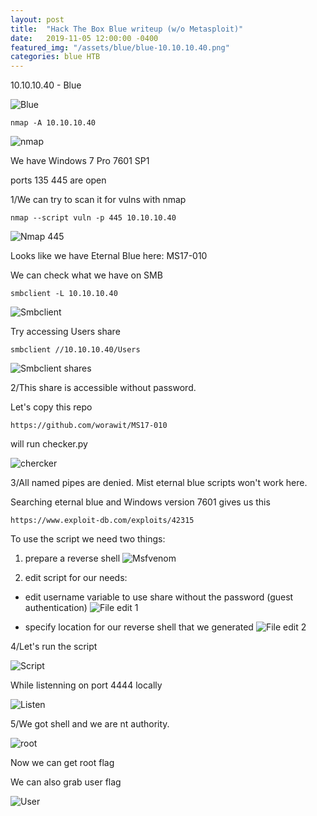 ```yaml
---
layout: post
title:  "Hack The Box Blue writeup (w/o Metasploit)"
date:   2019-11-05 12:00:00 -0400
featured_img: "/assets/blue/blue-10.10.10.40.png"
categories: blue HTB
---
```


10.10.10.40 - Blue

![Blue](/assets/blue/blue-10.10.10.40.png)

`nmap -A 10.10.10.40`

![nmap](/assets/blue/nmap-10.10.10.40.PNG)

We have Windows 7 Pro 7601 SP1

ports 135 445 are open

1/We can try to scan it for vulns with nmap

`nmap --script vuln -p 445 10.10.10.40`

![Nmap 445](/assets/blue/nmap-smb-10.10.10.40.PNG)

Looks like we have Eternal Blue here: MS17-010

We can check what we have on SMB

`smbclient -L 10.10.10.40`

![Smbclient](/assets/blue/smbclient-10.10.10.40.PNG)

Try accessing Users share

`smbclient //10.10.10.40/Users`

![Smbclient shares](/assets/blue/smbclient-shares-10.10.10.40.PNG)

2/This share is accessible without password.

Let's copy this repo

`https://github.com/worawit/MS17-010`

will run checker.py

![chercker](/assets/blue/checker-10.10.10.40.PNG)

3/All named pipes are denied. Mist eternal blue scripts won't work here.

Searching eternal blue and Windows version 7601 gives us this

`https://www.exploit-db.com/exploits/42315`

To use the script we need two things:

1. prepare a reverse shell
![Msfvenom](/assets/blue/msfvenom-10.10.10.40.PNG)

2. edit script for our needs:

  - edit username variable to use share without the password (guest authentication)
  ![File edit 1](/assets/blue/file-edit1-10.10.10.40.PNG)

  - specify location for our reverse shell that we generated
  ![File edit 2](/assets/blue/file-edit2-10.10.10.40.PNG)

4/Let's run the script

![Script](/assets/blue/script-10.10.10.40.PNG)

While listenning on port 4444 locally

![Listen](/assets/blue/listen-10.10.10.40.png)

5/We got shell and we are nt authority.

![root](/assets/blue/root-10.10.10.40.PNG)

Now we can get root flag

We can also grab user flag

![User](/assets/blue/user-10.10.10.40.png)

